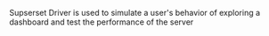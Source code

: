 Supserset Driver is used to simulate a user's behavior of exploring a dashboard and test the performance of the server
